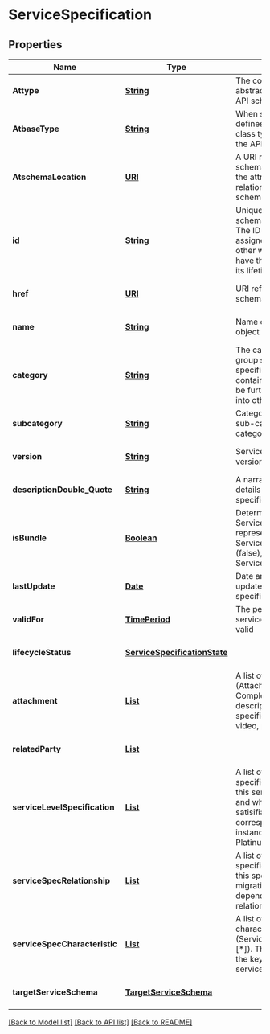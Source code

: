 # ServiceSpecification
## Properties

Name | Type | Description | Notes
------------ | ------------- | ------------- | -------------
**Attype** | [**String**](string.md) | The concrete (non-abstract) class type of the API schema object. | [default to null]
**AtbaseType** | [**String**](string.md) | When sub-classing, this defines the super/base class type (if  applicable) of the API schema object. | [optional] [default to null]
**AtschemaLocation** | [**URI**](URI.md) | A URI refernce to the schema file that defines the attributes and relationships of the API schema object. | [optional] [default to null]
**id** | [**String**](string.md) | Unique identifier of the API schema object instance. The  ID is invariant and is assigned by the server. In other words  this entity will have the same ID throught its lifetime. | [default to null]
**href** | [**URI**](URI.md) | URI reference of the API schema object instance. | [optional] [default to null]
**name** | [**String**](string.md) | Name of the API schema object instance. | [optional] [default to null]
**category** | [**String**](string.md) | The category is used to group service specifications in logical containers. Categories can be further sub-categorized into other categories. | [optional] [default to null]
**subcategory** | [**String**](string.md) | Categories can be further sub-categorized into other categories. | [optional] [default to null]
**version** | [**String**](string.md) | Service specification version | [optional] [default to null]
**descriptionDouble_Quote** | [**String**](string.md) | A narrative that explains  details of the service specification. | [optional] [default to null]
**isBundle** | [**Boolean**](boolean.md) | Determines whether a ServiceSpecification represents a single  ServiceSpecification (false), or a bundle of  ServiceSpecification (true). | [optional] [default to null]
**lastUpdate** | [**Date**](DateTime.md) | Date and time of the last update of the service specification | [optional] [default to null]
**validFor** | [**TimePeriod**](TimePeriod.md) | The period for which the service specification is valid | [optional] [default to null]
**lifecycleStatus** | [**ServiceSpecificationState**](ServiceSpecificationState.md) |  | [optional] [default to null]
**attachment** | [**List**](AttachmentRef.md) | A list of attachments (Attachment [*]). Complements  the description of the specification through video, pictures... | [optional] [default to null]
**relatedParty** | [**List**](RelatedPartyRef.md) |  | [optional] [default to null]
**serviceLevelSpecification** | [**List**](ServiceLevelSpecificationRef.md) | A list of service level specifications related to this service specification, and which will need to be satisifiable for corresponding service instances; e.g. Gold, Platinum | [optional] [default to null]
**serviceSpecRelationship** | [**List**](ServiceSpecificationRelationship.md) | A list of service specifications related to this specification, e.g. migration, substitution, dependency or exclusivity relationship | [optional] [default to null]
**serviceSpecCharacteristic** | [**List**](ServiceSpecCharacteristic.md) | A list of service spec characteristics (ServiceSpecCharacteristic [*]). This class represents the key features of this service specification. | [optional] [default to null]
**targetServiceSchema** | [**TargetServiceSchema**](TargetServiceSchema.md) |  | [optional] [default to null]

[[Back to Model list]](../README.md#documentation-for-models) [[Back to API list]](../README.md#documentation-for-api-endpoints) [[Back to README]](../README.md)

